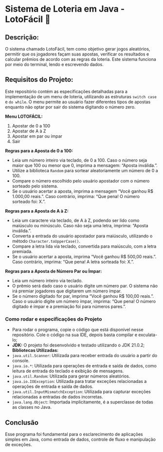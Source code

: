 # Sistema de Loteria em Java - LotoFácil 🎰

## Descrição:
O sistema chamado LotoFácil, tem como objetivo gerar jogos aleatórios, permitir que os jogadores façam suas apostas, verificar os resultados e calcular prêmios de acordo com as regras da loteria. Este sistema funciona por meio do terminal, lendo e escrevendo dados. 

## Requisitos do Projeto:
Este repositório contém as especificações detalhadas para a implementação de um menu de loteria, utilizando as estruturas `switch case` e `do while`. O menu permite ao usuário fazer diferentes tipos de apostas enquanto não optar por sair do sistema digitando o número zero.

**Menu LOTOFÁCIL:**
1) Apostar de 0 a 100
2) Apostar de A à Z
3) Apostar em par ou ímpar
0) Sair

**Regras para a Aposta de 0 a 100:**
- Leia um número inteiro via teclado, de 0 a 100. Caso o número seja maior que 100 ou menor que 0, imprima a mensagem: “Aposta inválida.”.
- Utilize a biblioteca `Random` para sortear aleatoriamente um número de 0 a 100.
- Compare o número escolhido pelo usuário apostador com o número sorteado pelo sistema.
- Se o usuário acertar a aposta, imprima a mensagem “Você ganhou R$ 1.000,00 reais.”. Caso contrário, imprima: “Que pena! O número sorteado foi: X.”.

**Regras para a Aposta de A à Z:**
- Leia um caractere via teclado, de A à Z, podendo ser lido como maiúsculo ou minúsculo. Caso não seja uma letra, imprima: “Aposta inválida.”.
- Converta a entrada do usuário apostador para maiúsculo, utilizando o método `Character.toUpperCase()`.
- Compare a letra lida via teclado, convertida para maiúsculo, com a letra premiada.
- Se o usuário acertar a aposta, imprima “Você ganhou R$ 500,00 reais.”. Caso contrário, imprima: “Que pena! A letra sorteada foi: X.”.

**Regras para a Aposta de Número Par ou Ímpar:**
- Leia um número inteiro via teclado.
- O prêmio será dado caso o usuário digite um número par. O sistema não irá premiar jogadores que digitarem um número ímpar.
- Se o número digitado for par, imprima “Você ganhou R$ 100,00 reais.”. Caso o usuário digite um número ímpar, imprima: “Que pena! O número digitado é ímpar e a premiação foi para números pares.”.

### Como rodar e especificações do Projeto
- Para rodar o programa, copie o código que está disponível nesse repositório. Cole o código na sua IDE, depois basta compilar e exculata-lo; 
- **JDK:** O projeto foi desenvolvido e testado utilizando o JDK 21.0.2;
**Bibliotecas Utilizadas:**
- `java.util.Scanner`: Utilizada para receber entrada do usuário a partir do console.
- `java.io.*`: Utilizada para operações de entrada e saída de dados, como leitura de entrada do teclado e exibição de mensagens.
- `java.util.Random`: Utilizada para gerar números aleatórios.
- `java.io.IOException`: Utilizada para tratar exceções relacionadas a operações de entrada e saída de dados.
- `java.util.InputMismatchException`: Utilizada para capturar exceções relacionadas a entradas de dados incorretas.
- `java.lang.Object`: Importada implicitamente, é a superclasse de todas as classes no Java.

## Conclusão
Esse programa foi fundamental para o esclarecimento de aplicações simples em Java, como entrada de dados, controle de fluxo e manipulação de exceções.

